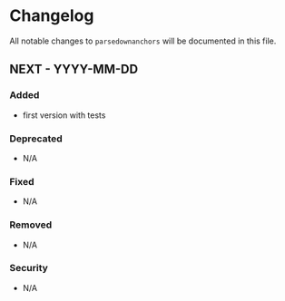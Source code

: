 # Changelog

All notable changes to `parsedownanchors` will be documented in this file.

## NEXT - YYYY-MM-DD

### Added
- first version with tests

### Deprecated
- N/A

### Fixed
- N/A

### Removed
- N/A

### Security
- N/A
